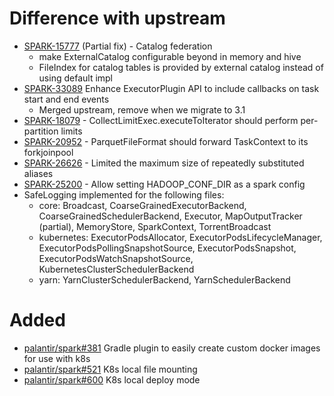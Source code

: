 # Difference with upstream
* [SPARK-15777](https://issues.apache.org/jira/browse/SPARK-15777) (Partial fix) - Catalog federation
  * make ExternalCatalog configurable beyond in memory and hive
  * FileIndex for catalog tables is provided by external catalog instead of using default impl
* [SPARK-33089](https://issues.apache.org/jira/browse/SPARK-33088) Enhance ExecutorPlugin API to include callbacks on task start and end events
  * Merged upstream, remove when we migrate to 3.1  
* [SPARK-18079](https://issues.apache.org/jira/browse/SPARK-18079) - CollectLimitExec.executeToIterator should perform per-partition limits
* [SPARK-20952](https://issues.apache.org/jira/browse/SPARK-20952) - ParquetFileFormat should forward TaskContext to its forkjoinpool
* [SPARK-26626](https://issues.apache.org/jira/browse/SPARK-26626) - Limited the maximum size of repeatedly substituted aliases
* [SPARK-25200](https://issues.apache.org/jira/browse/SPARK-25200) - Allow setting HADOOP_CONF_DIR as a spark config
* SafeLogging implemented for the following files:
  * core: Broadcast, CoarseGrainedExecutorBackend, CoarseGrainedSchedulerBackend, Executor, MapOutputTracker (partial), MemoryStore, SparkContext, TorrentBroadcast
  * kubernetes: ExecutorPodsAllocator, ExecutorPodsLifecycleManager, ExecutorPodsPollingSnapshotSource, ExecutorPodsSnapshot, ExecutorPodsWatchSnapshotSource, KubernetesClusterSchedulerBackend
  * yarn: YarnClusterSchedulerBackend, YarnSchedulerBackend





# Added
* [palantir/spark#381](https://github.com/palantir/spark/pull/381) Gradle plugin to easily create custom docker images for use with k8s
* [palantir/spark#521](https://github.com/palantir/spark/pull/521) K8s local file mounting
* [palantir/spark#600](https://github.com/palantir/spark/pull/600) K8s local deploy mode



